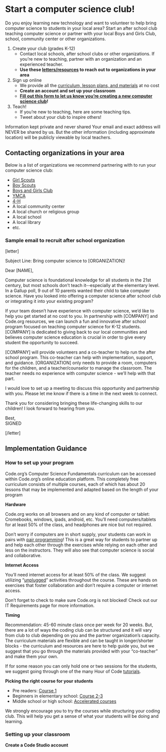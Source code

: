 # Start a computer science club!

Do you enjoy learning new technology and want to volunteer to help bring computer science to students in your local area? Start an after school club teaching computer science or partner with your local Boys and Girls Club, school, community center or other organizations. 

1. Create your club (grades K-12) 
	* Contact local schools, after school clubs or other organizations. If you’re new to teaching, partner with an organization and an experienced teacher.
	* **Use these [letters/resources](#sample) to reach out to organizations in your area**
1. Sign up online
	* We provide all the [curriculum, lesson plans, and materials](#curriculum) at no cost
	* **Create an account and set up your classroom**
	* **[Fill out this form to let us know you’re creating a new computer science club](https://docs.google.com/forms/d/e/1FAIpQLScH17jl8j_6T0bR9OiMWFin-wz1HtLg3VyYkj5jeGf5_llESw/viewform?usp=sf_link)!**
1. Teach!
	* If you’re new to teaching, here are some teaching tips.
	* Tweet about your club to inspire others!


Information kept private and never shared
Your email and exact address will NEVER be shared by us. But the other information (including approximate location) will be publicly viewable by local teachers.

## Contacting organizations in your area

Below is a list of organizations we recommend partnering with to run your computer science club:

- [Girl Scouts](http://www.girlscouts.org/)
- [Boy Scouts](http://www.scouting.org/)
- [Boys and Girls Club](https://www.bgca.org/)
- [YMCA](http://www.ymca.net/)
- [4-H](www.4-h.org)
- A local community center
- A local church or religious group
- A local school
- A local library
- etc.

<a name="sample"></a>
### Sample email to recruit after school organization
[letter]

Subject Line: Bring computer science to [ORGANIZATION]!

Dear [NAME],

Computer science is foundational knowledge for all students in the 21st century, but most schools don’t teach it--especially at the elementary level. In a Gallup poll, 9 out of 10 parents wanted their child to take computer science. Have you looked into offering a computer science after school club or integrating it into your existing program? 

If your team doesn’t have experience with computer science, we’d like to help you get started at no cost to you. In partnership with [COMPANY] and Code.org resources, we can launch a fun and innovative after school program focused on teaching computer science for K-12 students. [COMPANY] is dedicated to giving back to our local communities and believes computer science education is crucial in order to give every student the opportunity to succeed.

[COMPANY] will provide volunteers and a co-teacher to help run the after school program. This co-teacher can help with implementation, support, and guidance. [ORGANIZATION] only needs to provide a room, computers for the children, and a teacher/counselor to manage the classroom. The teacher needs no experience with computer science - we’ll help with that part.

I would love to set up a meeting to discuss this opportunity and partnership with you. Please let me know if there is a time in the next week to connect.

Thank you for considering bringing these life-changing skills to our children! I look forward to hearing from you.

Best,
<br>SIGNED

[/letter]

<a name="curriculum"></a>
## Implementation Guidance
### How to set up your program
Code.org’s Computer Science Fundamentals curriculum can be accessed within Code.org’s online education platform. This completely free curriculum consists of multiple courses, each of which has about 20 lessons that may be implemented and adapted based on the length of your program

**Hardware**

Code.org works on all browsers and on any kind of computer or tablet: Cromebooks, windows, ipads, android, etc. You’ll need computers/tablets for at least 50% of the class, and headphones are nice but not required. 

Don’t worry if computers are in short supply, your students can work in pairs with [pair programming](https://www.youtube.com/watch?v=vgkahOzFH2Q)! This is a great way for students to partner up and help each other through the exercises while relying on each other and less on the instructors. They will also see that computer science is social and collaborative. 

**Internet Access**

You’ll need internet access for at least 50% of the class. We suggest utilizing “[unplugged](/curriculum/unplugged)” activities throughout the course. These are hands on exercises that foster collaboration and don’t require a computer or internet access.

Don’t forget to check to make sure Code.org is not blocked! Check out our IT Requirements page for more information.

**Timing**

Recommendation: 45-60 minute class once per week for 20 weeks.  But, there are a lot of ways the coding club can be structured and it will vary from club to club depending on you and the partner organization’s capacity. The curriculum materials are flexible and can be taught in longer/shorter blocks - the curriculum and resources are here to help guide you, but we suggest that you go through the materials provided with your “co-teacher” and make them your own. 

If for some reason you can only hold one or two sessions for the students, we suggest going through one of the many Hour of Code [tutorials](/learn).


**Picking the right course for your students**

* Pre readers: [Course 1](/educate/curriculum/elementary-school#overview)
* Beginners in elementary school: [Course 2-3](/educate/curriculum/elementary-school#overview)
* Middle school or high school: [Accelerated courses](https://studio.code.org/s/20-hour)

We strongly encourage you to try the courses while structuring your coding club. This will help you get a sense of what your students will be doing and learning.

### Setting up your classroom

**Create a Code Studio account**

